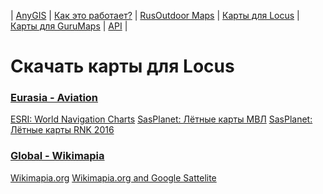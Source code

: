 | [AnyGIS][01] | [Как это работает?][02] | [RusOutdoor Maps][03] | [Карты для Locus][04] | [Карты для GuruMaps][05] | [API][06] |


[01]: https://nnngrach.github.io/map-sources/index
[02]: https://nnngrach.github.io/map-sources/Web/Html/Description
[03]: https://nnngrach.github.io/map-sources/Web/Html/RusOutdoor
[04]: https://nnngrach.github.io/map-sources/Web/Html/Locus
[05]: https://nnngrach.github.io/map-sources/Web/Html/Galileo
[06]: https://nnngrach.github.io/map-sources/Web/Html/Api
# Скачать карты для Locus
### [Eurasia - Aviation](https://raw.githubusercontent.com/nnngrach/map-sources/master/Locus_online_maps/script/Installers/_Eurasia-Aviation.xml "Скачать всю группу")
[ESRI: World Navigation Charts](https://raw.githubusercontent.com/nnngrach/map-sources/master/Locus_online_maps/script/Installers/__Eurasia-Aviation-ERSI_Navigation_Charts.xml "Скачать эту карту")
[SasPlanet: Лётные карты МВЛ](https://raw.githubusercontent.com/nnngrach/map-sources/master/Locus_online_maps/script/Installers/__Eurasia-Aviation-MVL.xml "Скачать эту карту")
[SasPlanet: Лётные карты RNK 2016](https://raw.githubusercontent.com/nnngrach/map-sources/master/Locus_online_maps/script/Installers/__Eurasia-Aviation-RNK.xml "Скачать эту карту")
### [Global - Wikimapia](https://raw.githubusercontent.com/nnngrach/map-sources/master/Locus_online_maps/script/Installers/_Global-Wikimapia.xml "Скачать всю группу")
[Wikimapia.org](https://raw.githubusercontent.com/nnngrach/map-sources/master/Locus_online_maps/script/Installers/__Global-Wikimapia.xml "Скачать эту карту")
[Wikimapia.org and Google Sattelite](https://raw.githubusercontent.com/nnngrach/map-sources/master/Locus_online_maps/script/Installers/__Global-Wikimapia_satellite.xml "Скачать эту карту")
